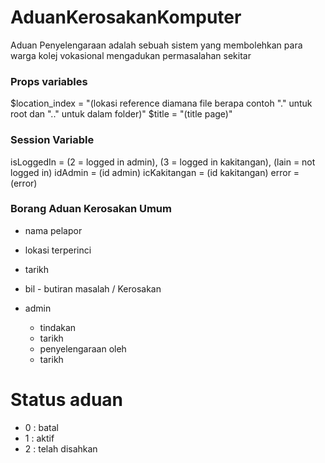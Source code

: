 # AduanKerosakanKomputer

Aduan Penyelengaraan adalah sebuah sistem yang membolehkan para warga kolej vokasional mengadukan permasalahan sekitar 

### Props variables 
$location_index  = "(lokasi reference diamana file berapa contoh "." untuk root dan ".." untuk dalam folder)"
$title = "(title page)"

### Session Variable
isLoggedIn = (2 = logged in admin), (3 = logged in kakitangan), (lain = not logged in)
idAdmin = (id admin)
icKakitangan = (id kakitangan)
error = (error)

### Borang Aduan Kerosakan Umum
- nama pelapor 
- lokasi terperinci
- tarikh
- bil - butiran masalah / Kerosakan

- admin
    - tindakan
    - tarikh
    - penyelengaraan oleh 
    - tarikh

# Status aduan 
- 0 : batal
- 1 : aktif
- 2 : telah disahkan